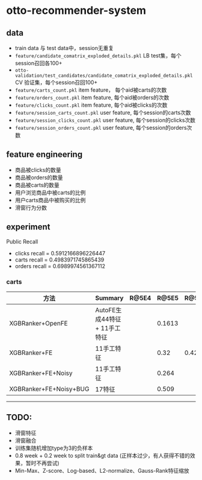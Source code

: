 # otto-recommender-system

## data
* train data 与 test data中，session无重复
* `feature/candidate_comatrix_exploded_details.pkl` LB test集，每个session召回各100+
* `otto-validation/test_candidates/candidate_comatrix_exploded_details.pkl` CV 验证集，每个session召回100+
* `feature/carts_count.pkl` item feature， 每个aid被carts的次数
* `feature/orders_count.pkl` item feature, 每个aid被orders的次数
* `feature/clicks_count.pkl` item feature, 每个aid被clicks的次数
* `feature/session_carts_count.pkl` user feature, 每个session的carts次数
* `feature/session_clicks_count.pkl` user feature, 每个session的clicks次数
* `feature/session_orders_count.pkl` user feature, 每个session的orders次数

## feature engineering

* 商品被clicks的数量
* 商品被orders的数量
* 商品被carts的数量
* 用户浏览商品中被carts的比例
* 用户carts商品中被购买的比例
* 滑窗行为分数

## experiment

Public Recall
<!-- * clicks recall = 0.5255597442145808
* carts recall = 0.4093328152483512
* orders recall = 0.6487936598117477 -->

* clicks recall = 0.5912166896226447
* carts recall = 0.4983971745865439
* orders recall = 0.6989974561367112


### carts
| 方法 | Summary | R@5E4 | R@5E5 | R@5E6 | LB |
| ---  |  ---   |  ---  |  ---  |  ---  | --- |
| XGBRanker+OpenFE | AutoFE生成44特征 + 11手工特征| | 0.1613 | |
| XGBRanker+FE | 11手工特征 | | 0.32 | 0.42 |
| XGBRanker+FE+Noisy| 11手工特征 | | 0.264 | |
| XGBRanker+FE+Noisy+BUG| 17特征 | | 0.509 | | 0.572 |


----
## TODO:
* 滑窗特征
* 滑窗融合
* 训练集随机增加type为3的负样本
* 0.8 week + 0.2 week to split train&gt data (正样本过少，有人获得不错的效果，暂时不再尝试)
* Min-Max、Z-score、Log-based、L2-normalize、Gauss-Rank特征缩放
